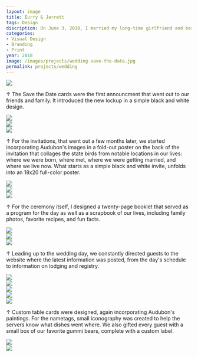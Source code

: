 ```yaml
---
layout: image
title: Eurry & Jarrett
tags: Design
discription: On June 3, 2018, I married my long-time girlfriend and best friend Eurry. We got married at the John James Audubon Center, the former home of the famed naturalist and bird painter. I used Audubon's famous paintings as the centerpiece for the design and built a flexible system around them ranging from invitations to nametags to decorations.
categories:
- Visual Design
- Branding
- Print
year: 2018
image: /images/projects/wedding-save-the-date.jpg
permalink: projects/wedding
---
```


<img src="/images/projects/wedding-save-the-date.jpg">

<div class="images-right"><p>&uarr; The Save the Date cards were the first announcment that went out to our friends and family. It introduced the new lockup in a simple black and white design.</p></div>
<section class="clear"></section>

<img src="/images/projects/wedding-invite-01.gif">
<div class="images-left"><img src="/images/projects/wedding-invite-full.jpg"></div>
<div class="images-right"><img src="/images/projects/wedding-rsvp.jpg"></div>

<div class="images-right"><p>&uarr; For the invitations, that went out a few months later, we started incorporating Audubon's images in a fold-out poster on the back of the invitation that collages the state birds from notable locations in our lives: where we were born, where met, where we were getting married, and where we live now. What starts as a simple black and white invite, unfolds into an 18x20 full-color poster.</p></div>
<section class="clear"></section>

<img src="/images/projects/wedding-program_01.gif">

<div class="images-left"><img src="/images/projects/wedding-program-1.jpg"></div>
<div class="images-right"><img src="/images/projects/wedding-program-2.jpg"></div>
<div class="images-right"><p>&uarr; For the ceremony itself, I designed a twenty-page booklet that served as a program for the day as well as a scrapbook of our lives, including family photos, favorite recipes, and fun facts.</p></div>
<section class="clear"></section>


<img src="/images/projects/wedding-website-01.jpg">
<div class="images-left"><img src="/images/projects/wedding-website-02.jpg"></div>
<div class="images-right"><img src="/images/projects/wedding-website-03.jpg"></div>
<div class="images-right"><p>&uarr; Leading up to the wedding day, we constantly directed guests to the website where the latest information was posted, from the day's schedule to information on lodging and registry.</p></div>
<section class="clear"></section>

<img src="/images/projects/wedding-table-numbers.jpg">

<div class="images-left"><img src="/images/projects/wedding-tables-6.jpg"></div>
<div class="images-right"><img src="/images/projects/wedding-tables-8.jpg"></div>
<div class="images-left"><img src="/images/projects/wedding-name-tags.jpg"></div>
<div class="images-right"><img src="/images/projects/wedding-gummi.jpg"></div>
<div class="images-right"><p>&uarr; Custom table cards were designed, again incorporating Audubon's paintings. For the nametags, small iconography was created to help the servers know what dishes went where. We also gifted every guest with a small box of our favorite gummi bears, complete with a custom label.</p></div>
<section class="clear"></section>

<div class="images-left"><img src="/images/projects/wedding-hotel-cards.jpg"></div>
<div class="images-right"><img src="/images/projects/wedding-drink-menu.jpg"></div>
<section class="clear"></section>
